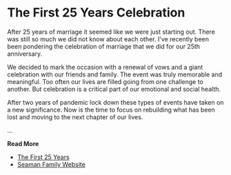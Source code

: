 # The First 25 Years Celebration

After 25 years of marriage it seemed like we were just starting out. There was still so much we did not know about each other. I've recently been been pondering the celebration of marriage that we did for our 25th anniversary.

We decided to mark the occasion with a renewal of vows and a giant celebration with our friends and family. The event was truly memorable and meaningful. Too often our lives are filled going from one challenge to another. But celebration is a critical part of our emotional and social health.

After two years of pandemic lock down these types of events have taken on a new significance. Now is the time to focus on rebuilding what has been lost and moving to the next chapter of our lives.

...

**Read More**

* [The First 25 Years](https://seamanfamily.org/blog/25Years)
* [Seaman Family Website](https://seamanfamily.org/blog/Index)

